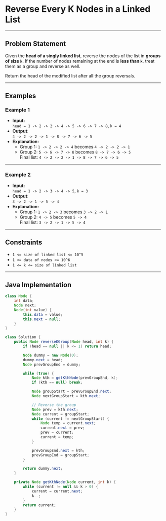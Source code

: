 # Reverse Every K Nodes in a Linked List

---

## Problem Statement

Given the **head of a singly linked list**, reverse the nodes of the list in **groups of size `k`**. If the number of nodes remaining at the end is **less than `k`**, treat them as a group and reverse as well.

Return the head of the modified list after all the group reversals.

---

## Examples

### Example 1

- **Input:**  
  `head = 1 -> 2 -> 2 -> 4 -> 5 -> 6 -> 7 -> 8`, `k = 4`
- **Output:**  
  `4 -> 2 -> 2 -> 1 -> 8 -> 7 -> 6 -> 5`
- **Explanation:**  
  - Group 1: `1 -> 2 -> 2 -> 4` becomes `4 -> 2 -> 2 -> 1`  
  - Group 2: `5 -> 6 -> 7 -> 8` becomes `8 -> 7 -> 6 -> 5`  
  Final list: `4 -> 2 -> 2 -> 1 -> 8 -> 7 -> 6 -> 5`

---

### Example 2

- **Input:**  
  `head = 1 -> 2 -> 3 -> 4 -> 5`, `k = 3`
- **Output:**  
  `3 -> 2 -> 1 -> 5 -> 4`
- **Explanation:**  
  - Group 1: `1 -> 2 -> 3` becomes `3 -> 2 -> 1`  
  - Group 2: `4 -> 5` becomes `5 -> 4`  
  Final list: `3 -> 2 -> 1 -> 5 -> 4`

---

## Constraints

- `1 <= size of linked list <= 10^5`
- `1 <= data of nodes <= 10^6`
- `1 <= k <= size of linked list`

---

## Java Implementation

```java
class Node {
    int data;
    Node next;
    Node(int value) {
        this.data = value;
        this.next = null;
    }
}

class Solution {
    public Node reverseKGroup(Node head, int k) {
        if (head == null || k <= 1) return head;

        Node dummy = new Node(0);
        dummy.next = head;
        Node prevGroupEnd = dummy;

        while (true) {
            Node kth = getKthNode(prevGroupEnd, k);
            if (kth == null) break;

            Node groupStart = prevGroupEnd.next;
            Node nextGroupStart = kth.next;

            // Reverse the group
            Node prev = kth.next;
            Node current = groupStart;
            while (current != nextGroupStart) {
                Node temp = current.next;
                current.next = prev;
                prev = current;
                current = temp;
            }

            prevGroupEnd.next = kth;
            prevGroupEnd = groupStart;
        }

        return dummy.next;
    }

    private Node getKthNode(Node current, int k) {
        while (current != null && k > 0) {
            current = current.next;
            k--;
        }
        return current;
    }
}